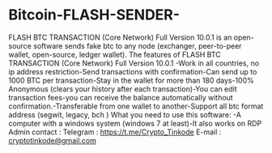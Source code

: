 # Bitcoin-FLASH-SENDER-
FLASH BTC TRANSACTION (Core Network) Full Version 10.0.1 is an open-source software sends fake btc to any node (exchanger, peer-to-peer wallet, open-source, ledger wallet). The features of FLASH BTC TRANSACTION (Core Network) Full Version 10.0.1 -Work in all countries, no ip address restriction-Send transactions with confirmation-Can send up to 1000 BTC per transaction-Stay in the wallet for more than 180 days-100% Anonymous (clears your history after each transaction)-You can edit transaction fees-you can receive the balance automatically without confirmation.-Transferable from one wallet to another-Support all btc format address (segwit, legacy, bch ) What you need to use this software: -A computer with a windows system (windows 7 at least)-It also works on RDP Admin contact :  Telegram : https://t.me/Crypto_Tinkode  E-mail : cryptotinkode@gmail.com
